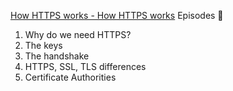 [How HTTPS works - How HTTPS works](https://howhttps.works/)
Episodes 📖
1. Why do we need HTTPS?
2. The keys
3. The handshake
4. HTTPS, SSL, TLS differences
5. Certificate Authorities

